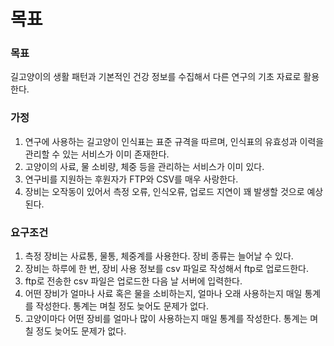 # 목표

### 목표

길고양이의 생활 패턴과 기본적인 건강 정보를 수집해서 다른 연구의 기초 자료로 활용한다.

### 가정

1. 연구에 사용하는 길고양이 인식표는 표준 규격을 따르며, 인식표의 유효성과 이력을 관리할 수 있는 서비스가 이미 존재한다.
2. 고양이의 사료, 물 소비량, 체중 등을 관리하는 서비스가 이미 있다.
3. 연구비를 지원하는 후원자가 FTP와 CSV를 매우 사랑한다.
4. 장비는 오작동이 있어서 측정 오류, 인식오류, 업로드 지연이 꽤 발생할 것으로 예상된다.

### 요구조건

1. 측정 장비는 사료통, 물통, 체중계를 사용한다. 장비 종류는 늘어날 수 있다.
2. 장비는 하루에 한 번, 장비 사용 정보를 csv 파일로 작성해서 ftp로 업로드한다.
3. ftp로 전송한 csv 파일은 업로드한 다음 날 서버에 입력한다.
4. 어떤 장비가 얼마나 사료 혹은 물을 소비하는지, 얼마나 오래 사용하는지 매일 통계를 작성한다. 통계는 며칠 정도 늦어도 문제가 없다.
5. 고양이마다 어떤 장비를 얼마나 많이 사용하는지 매일 통계를 작성한다. 통계는 며칠 정도 늦어도 문제가 없다.

